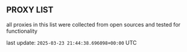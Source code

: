 ## PROXY LIST

all proxies in this list were collected from open sources and tested for functionality

last update: `2025-03-23 21:44:38.696098+00:00` UTC